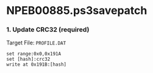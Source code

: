 # NPEB00885.ps3savepatch

### 1. Update CRC32 (required)

Target File: `PROFILE.DAT`

```
set range:0x0,0x191A
set [hash]:crc32
write at 0x191B:[hash]
```

